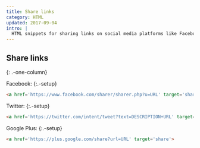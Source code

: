 ```yaml
---
title: Share links
category: HTML
updated: 2017-09-04
intro: |
  HTML snippets for sharing links on social media platforms like Facebook, Twitter, and Google Plus.
---
```


## Share links
{: .-one-column}

Facebook:
{:.-setup}

```html
<a href='https://www.facebook.com/sharer/sharer.php?u=URL' target='share'>
```

Twitter:
{:.-setup}

```html
<a href='https://twitter.com/intent/tweet?text=DESCRIPTION+URL' target='share'>
```

Google Plus:
{:.-setup}

```html
<a href='https://plus.google.com/share?url=URL' target='share'>
```
